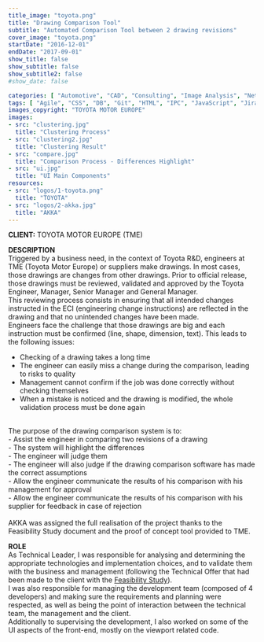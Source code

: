 ```yaml
---
title_image: "toyota.png"
title: "Drawing Comparison Tool"
subtitle: "Automated Comparison Tool between 2 drawing revisions"
cover_image: "toyota.png"
startDate: "2016-12-01"
endDate: "2017-09-01"
show_title: false
show_subtitle: false
show_subtitle2: false
#show_date: false

categories: [ "Automotive", "CAD", "Consulting", "Image Analysis", "Network", "Project Management", "R&D", "Team Management", "Web" ]
tags: [ "Agile", "CSS", "DB", "Git", "HTML", "IPC", "JavaScript", "Jira", "Linux", "MS Project", "Node.js", "OpenCV", "Scrum", "Sonar", "Visual Studio", "Windows", "XML" ]
images_copyright: "TOYOTA MOTOR EUROPE"
images:
- src: "clustering.jpg"
  title: "Clustering Process"
- src: "clustering2.jpg"
  title: "Clustering Result"
- src: "compare.jpg"
  title: "Comparison Process - Differences Highlight"
- src: "ui.jpg"
  title: "UI Main Components"
resources:
- src: "logos/1-toyota.png"
  title: "TOYOTA"
- src: "logos/2-akka.jpg"
  title: "AKKA"
---
```


<b>CLIENT:</b> TOYOTA MOTOR EUROPE (TME)<br>

<b>DESCRIPTION</b><br>
Triggered by a business need, in the context of Toyota R&D, engineers at TME (Toyota Motor Europe) or suppliers make drawings. In most cases, those drawings are changes from other drawings. Prior to official release, those drawings must be reviewed, validated and approved by the Toyota Engineer, Manager, Senior Manager and General Manager.<br>
This reviewing process consists in ensuring that all intended changes instructed in the ECI (engineering change instructions) are reflected in the drawing and that no unintended changes have been made.<br>
Engineers face the challenge that those drawings are big and each instruction must be confirmed (line, shape, dimension, text). This leads to the following issues:<br>
- Checking of a drawing takes a long time<br>
- The engineer can easily miss a change during the comparison, leading to risks to quality<br>
- Management cannot confirm if the job was done correctly without checking themselves<br>
- When a mistake is noticed and the drawing is modified, the whole validation process must be done again<br>
<br>
The purpose of the drawing comparison system is to:<br>
- Assist the engineer in comparing two revisions of a drawing<br>
    - The system will highlight the differences<br>
    - The engineer will judge them<br>
    - The engineer will also judge if the drawing comparison software has made the correct assumptions<br>
- Allow the engineer communicate the results of his comparison with his management for approval<br>
- Allow the engineer communicate the results of his comparison with his supplier for feedback in case of rejection<br>
<br>
AKKA was assigned the full realisation of the project thanks to the Feasibility Study document and the proof of concept tool provided to TME.<br>

<b>ROLE</b><br>
As Technical Leader, I was responsible for analysing and determining the appropriate technologies and implementation choices, and to validate them with the business and management (following the Technical Offer that had been made to the client with the [Feasibility Study](/pro/akka/dct-feasibility)).<br>
I was also responsible for managing the development team (composed of 4 developers) and making sure the requirements and planning were respected, as well as being the point of interaction between the technical team, the management and the client.<br>
Additionally to supervising the development, I also worked on some of the UI aspects of the front-end, mostly on the viewport related code.<br>
